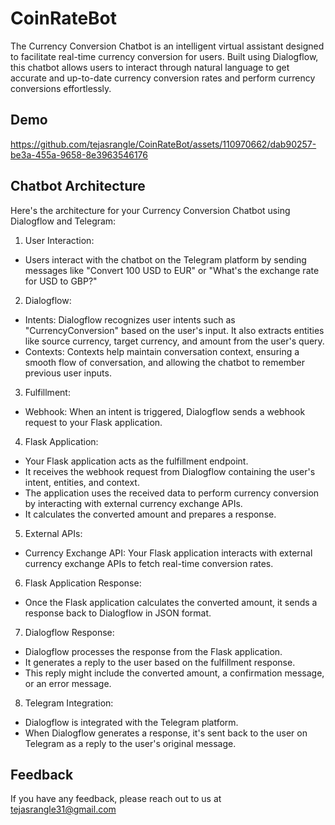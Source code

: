 
# CoinRateBot

The Currency Conversion Chatbot is an intelligent virtual assistant designed to facilitate real-time currency conversion for users. Built using Dialogflow, this chatbot allows users to interact through natural language to get accurate and up-to-date currency conversion rates and perform currency conversions effortlessly.

## Demo
https://github.com/tejasrangle/CoinRateBot/assets/110970662/dab90257-be3a-455a-9658-8e3963546176

## Chatbot Architecture

Here's the architecture for your Currency Conversion Chatbot using Dialogflow and Telegram:
1. User Interaction:
- Users interact with the chatbot on the Telegram platform by sending messages like "Convert 100 USD to EUR" or "What's the exchange rate for USD to GBP?"

2. Dialogflow:
- Intents: Dialogflow recognizes user intents such as "CurrencyConversion" based on the user's input. It also extracts entities like source currency, target currency, and amount from the user's query.
- Contexts: Contexts help maintain conversation context, ensuring a smooth flow of conversation, and allowing the chatbot to remember previous user inputs.

3. Fulfillment:
- Webhook: When an intent is triggered, Dialogflow sends a webhook request to your Flask application.
4. Flask Application:
- Your Flask application acts as the fulfillment endpoint.
- It receives the webhook request from Dialogflow containing the user's intent, entities, and context.
- The application uses the received data to perform currency conversion by interacting with external currency exchange APIs.
- It calculates the converted amount and prepares a response.
5. External APIs:
- Currency Exchange API: Your Flask application interacts with external currency exchange APIs to fetch real-time conversion rates.
6. Flask Application Response:
- Once the Flask application calculates the converted amount, it sends a response back to Dialogflow in JSON format.
7. Dialogflow Response:
- Dialogflow processes the response from the Flask application.
- It generates a reply to the user based on the fulfillment response.
- This reply might include the converted amount, a confirmation message, or an error message.
8. Telegram Integration:
- Dialogflow is integrated with the Telegram platform.
- When Dialogflow generates a response, it's sent back to the user on Telegram as a reply to the user's original message.


## Feedback

If you have any feedback, please reach out to us at tejasrangle31@gmail.com

